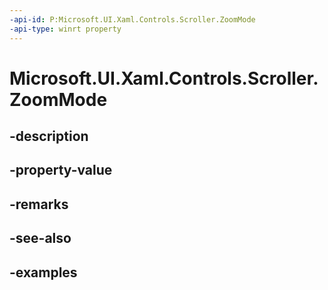 ```yaml
---
-api-id: P:Microsoft.UI.Xaml.Controls.Scroller.ZoomMode
-api-type: winrt property
---
```


<!-- Property syntax.
public ScrollerZoomMode ZoomMode { get;  set; }
-->

# Microsoft.UI.Xaml.Controls.Scroller.ZoomMode

## -description

## -property-value

## -remarks

## -see-also

## -examples


